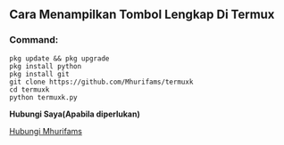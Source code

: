 ## Cara Menampilkan Tombol Lengkap Di Termux

### Command:

    pkg update && pkg upgrade
    pkg install python
    pkg install git
    git clone https://github.com/Mhurifams/termuxk
    cd termuxk
    python termuxk.py

**Hubungi Saya(Apabila diperlukan)**

[Hubungi Mhurifams](https://wa.me/6285895120665)
